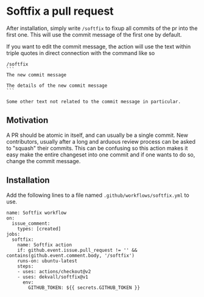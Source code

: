 # Softfix a pull request
After installation, simply write `/softfix` to fixup all commits of the pr into the first one. This will use the commit message of the first one by default.

If you want to edit the commit message, the action will use the text within triple quotes in direct connection with the command like so

````
/softfix
```
The new commit message

The details of the new commit message
```

Some other text not related to the commit message in particular.
````

## Motivation
A PR should be atomic in itself, and can usually be a single commit. New contributors, usually after a long and  arduous review process can be asked to "squash" their commits.
This can be confusing so this action makes it easy make the entire changeset into one commit and if one wants to do so, change the commit message.

## Installation
Add the following lines to a file named `.github/workflows/softfix.yml` to use.
```
name: Softfix workflow
on: 
  issue_comment:
    types: [created]
jobs:
  softfix:
    name: Softfix action
    if: github.event.issue.pull_request != '' && contains(github.event.comment.body, '/softfix')
    runs-on: ubuntu-latest
    steps:
    - uses: actions/checkout@v2
    - uses: dekvall/softfix@v1
      env:
        GITHUB_TOKEN: ${{ secrets.GITHUB_TOKEN }}
```

